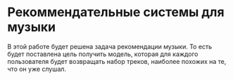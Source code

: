 # Рекоммендательные системы для музыки
В этой работе будет решена задача рекомендации музыки. То есть будет поставлена цель получить модель, которая для каждого пользователя будет возвращать набор треков, наиболее похожих на те, что он уже слушал. 

